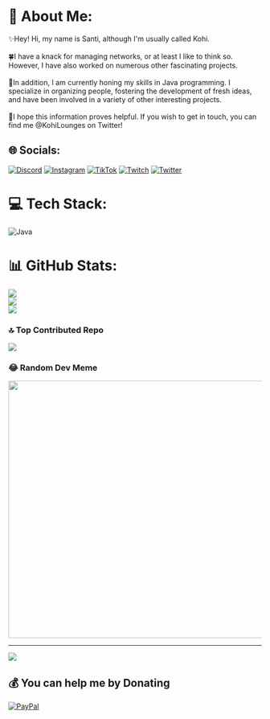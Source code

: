 # 💫 About Me:
✨Hey! Hi, my name is Santi, although I'm usually called Kohi.<br><br>🍀I have a knack for managing networks, or at least I like to think so. However, I have also worked on numerous other fascinating projects.<br><br>🌴In addition, I am currently honing my skills in Java programming. I specialize in organizing people, fostering the development of fresh ideas, and have been involved in a variety of other interesting projects.<br><br>🍁I hope this information proves helpful. If you wish to get in touch, you can find me @KohiLounges on Twitter!


## 🌐 Socials:
[![Discord](https://img.shields.io/badge/Discord-%237289DA.svg?logo=discord&logoColor=white)](https://discord.gg/discord.gg/playmides) [![Instagram](https://img.shields.io/badge/Instagram-%23E4405F.svg?logo=Instagram&logoColor=white)](https://instagram.com/KohiLounges) [![TikTok](https://img.shields.io/badge/TikTok-%23000000.svg?logo=TikTok&logoColor=white)](https://tiktok.com/@KohiLounges) [![Twitch](https://img.shields.io/badge/Twitch-%239146FF.svg?logo=Twitch&logoColor=white)](https://twitch.tv/KohiLounges) [![Twitter](https://img.shields.io/badge/Twitter-%231DA1F2.svg?logo=Twitter&logoColor=white)](https://twitter.com/KohiLounges) 

# 💻 Tech Stack:
![Java](https://img.shields.io/badge/java-%23ED8B00.svg?style=for-the-badge&logo=java&logoColor=white)
# 📊 GitHub Stats:
![](https://github-readme-stats.vercel.app/api?username=KohiLoungess&theme=radical&hide_border=false&include_all_commits=false&count_private=false)<br/>
![](https://github-readme-streak-stats.herokuapp.com/?user=KohiLoungess&theme=radical&hide_border=false)<br/>
![](https://github-readme-stats.vercel.app/api/top-langs/?username=KohiLoungess&theme=radical&hide_border=false&include_all_commits=false&count_private=false&layout=compact)

### 🔝 Top Contributed Repo
![](https://github-contributor-stats.vercel.app/api?username=KohiLoungess&limit=5&theme=dark&combine_all_yearly_contributions=true)

### 😂 Random Dev Meme
<img src="https://i.imgur.com/af4X6ZE.jpg" width="512px"/>

---
[![](https://visitcount.itsvg.in/api?id=KohiLoungess&icon=0&color=0)](https://visitcount.itsvg.in)

  ## 💰 You can help me by Donating
  [![PayPal](https://img.shields.io/badge/PayPal-00457C?style=for-the-badge&logo=paypal&logoColor=white)](https://paypal.me/KohiLounges) 

  
<!-- Proudly created with GPRM ( https://gprm.itsvg.in ) -->
